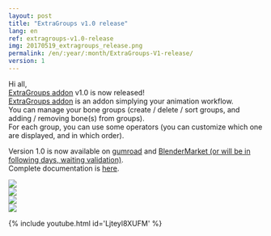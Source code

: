 ```yaml
---
layout: post
title: "ExtraGroups v1.0 release"
lang: en
ref: extragroups-v1.0-release
img: 20170519_extragroups_release.png
permalink: /en/:year/:month/ExtraGroups-V1-release/
version: 1
---
```


Hi all,  
[ExtraGroups addon][1] v1.0 is now released!  
[ExtraGroups addon][1] is an addon simplying your animation workflow.  
You can manage your bone groups (create / delete / sort groups, and adding / removing bone(s) from groups).  
For each group, you can use some operators (you can customize which one are displayed, and in which order).  

Version 1.0 is now available on [gumroad][2] and [BlenderMarket (or will be in following days, waiting validation)][3].  
Complete documentation is [here][2].

![][5]  
![][6]  
![][7]  
![][8]  

{% include youtube.html id='Ljteyl8XUFM' %}

[1]: {{site.base_url}}/en/tools/ExtraGroups/
[2]: https://gumroad.com/l/ExtraGroups
[3]: https://blendermarket.com/products/extragroups
[5]: {{site.base_url}}/assets/img/ExtraGroups/popup.png
[6]: {{site.base_url}}/assets/img/ExtraGroups/manage_groups.png
[7]: {{site.base_url}}/assets/img/ExtraGroups/manage_operator.png
[8]: {{site.base_url}}/assets/img/ExtraGroups/manage_event.png
